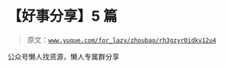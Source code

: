 # 【好事分享】5 篇

> 原文：[`www.yuque.com/for_lazy/zhoubao/rh3gzyr0idkv12u4`](https://www.yuque.com/for_lazy/zhoubao/rh3gzyr0idkv12u4)

公众号懒人找资源，懒人专属群分享
